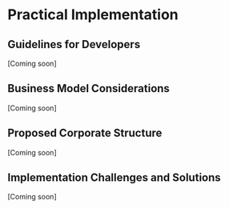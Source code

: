 # Practical Implementation

## Guidelines for Developers
[Coming soon]

## Business Model Considerations
[Coming soon]

## Proposed Corporate Structure
[Coming soon]

## Implementation Challenges and Solutions
[Coming soon]
